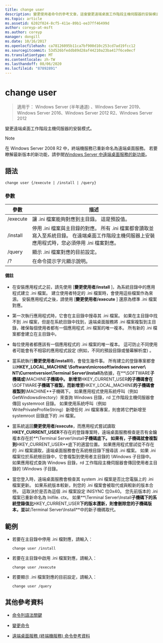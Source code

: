```yaml
---
title: change user
description: 變更使用者命令的參考文章，這會變更遠端桌面工作階段主機伺服器的安裝模式。
ms.topic: article
ms.assetid: 6202f024-8cf5-411e-89b1-ee37ff46499d
author: coreyp-at-msft
ms.author: coreyp
manager: dongill
ms.date: 10/16/2017
ms.openlocfilehash: ca78126095b11ca7bf900d10c253cd7ad19fcc12
ms.sourcegitcommit: 53d526bfeddb89d28af44210a23ba417f6ce0ecf
ms.translationtype: MT
ms.contentlocale: zh-TW
ms.lasthandoff: 08/06/2020
ms.locfileid: "87892891"
---
```

# <a name="change-user"></a>change user

> 適用于： Windows Server (半年通道) 、Windows Server 2019、Windows Server 2016、Windows Server 2012 R2、Windows Server 2012

變更遠端桌面工作階段主機伺服器的安裝模式。

> [!NOTE]
> 在 Windows Server 2008 R2 中，終端機服務已重新命名為遠端桌面服務。 若要瞭解最新版本的新功能，請參閱[Windows Server 中遠端桌面服務的新功能](/previous-versions/windows/it-pro/windows-server-2012-r2-and-2012/dn283323(v=ws.11))。

## <a name="syntax"></a>語法

```
change user {/execute | /install | /query}
```

### <a name="parameters"></a>參數

| 參數 | 描述 |
| --------- | ----------- |
| /execute | 讓 .ini 檔案能夠對應到主目錄。 這是預設值。 |
| /install | 停用 .ini 檔案與主目錄的對應。 所有 .ini 檔案都會讀取並寫入至系統目錄。 在遠端桌面工作階段主機伺服器上安裝應用程式時，您必須停用 .ini 檔案對應。 |
| /query | 顯示 .ini 檔案對應的目前設定。 |
| /? | 在命令提示字元顯示說明。 |

#### <a name="remarks"></a>備註

- 在安裝應用程式之前，請先使用 [**變更使用者/install** ]，為系統目錄中的應用程式建立 .ini 檔案。 建立使用者特定的 .ini 檔案時，會使用這些檔案作為來源。 安裝應用程式之後，請使用 [**變更使用者/execute** ] 還原為標準 .ini 檔案對應。

- 第一次執行應用程式時，它會在主目錄中搜尋其 .ini 檔案。 如果在主目錄中找不到 .ini 檔案，但是在系統目錄中找到，遠端桌面服務將 .ini 檔案複製到主目錄，確保每個使用者都有一個應用程式 .ini 檔案的唯一複本。 所有新的 .ini 檔案都會建立在主目錄中。

- 每位使用者都應該有一個應用程式的 .ini 檔案的唯一複本。 這可防止不同使用者可能會有不相容的應用程式設定 (例如，不同的預設目錄或螢幕解析度) 。

- 當系統執行**變更使用者/install**時，會發生幾件事。 所有建立的登錄專案都會以**HKEY_LOCAL_MACHINE \Software\microsoft\windows server\ NT\Currentversion\Terminal Server\Install**為依據，在**\SOFTWARE**子機碼或**\MACHINE**子機碼中。 新增至**HKEY_CURRENT_USER**的子機碼會在**\SOFTWARE**子機碼下複製，而新增至**HKEY_LOCAL_MACHINE**的子機碼會複製到**\MACHINE**子機碼下。 如果應用程式使用系統呼叫（例如 GetWindowsdirectory）來查詢 Windows 目錄，rd 工作階段主機伺服器會傳回 systemroot 目錄。 如果使用系統呼叫（例如 WritePrivateProfileString）新增任何 .ini 檔案專案，則會將它們新增至 systemroot 目錄底下的 .ini 檔案。

- 當系統返回**變更使用者/execute**，而應用程式嘗試讀取**HKEY_CURRENT_USER**不存在的登錄專案時，遠端桌面服務檢查是否有金鑰複本存在於**\Terminal Server\Install**子機碼底下。 如果有，子機碼就會複製到**HKEY_CURRENT_USER**底下的適當位置。 如果應用程式嘗試從不存在的 .ini 檔案讀取，遠端桌面服務會在系統根目錄下搜尋該 .ini 檔案。 如果 .ini 檔案位於系統根目錄中，它會複製到使用者主目錄的 \Windows 子目錄中。 如果應用程式查詢 Windows 目錄，rd 工作階段主機伺服器會傳回使用者主目錄的 \Windows 子目錄。

- 當您登入時，遠端桌面服務會檢查其 system .ini 檔案是否比您電腦上的 .ini 檔案更新。 如果系統版本較新，則您的 .ini 檔案會被取代或與較新的版本合併。 這取決於是否為這個 .ini 檔案設定 INISYNC 位0x40。 您先前版本的 .ini 檔案已重新命名為 Inifile. ctx。 如果**\Terminal Server\Install**子機碼下的系統登錄值比**HKEY_CURRENT_USER**下的版本還新，則會刪除您的子機碼版本，並以**\Terminal Server\Install**中的新子機碼取代。

## <a name="examples"></a>範例

- 若要在主目錄中停用 .ini 檔對應，請輸入：

  ```
  change user /install
  ```

- 若要在主目錄中啟用 .ini 檔案對應，請輸入：

  ```
  change user /execute
  ```

- 若要顯示 .ini 檔案對應的目前設定，請輸入：

  ```
  change user /query
  ```

## <a name="additional-references"></a>其他參考資料

- [命令列語法關鍵](command-line-syntax-key.md)

- [變更命令](change.md)

- [遠端桌面服務 (終端機服務) 命令參考資料](remote-desktop-services-terminal-services-command-reference.md)
